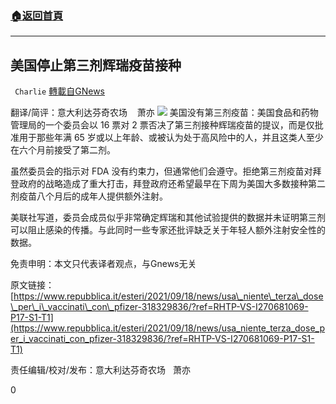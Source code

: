 ###  [:house:返回首頁](https://github.com/ourhimalayas/txt)
---


## 美国停止第三剂辉瑞疫苗接种
` Charlie` [轉載自GNews](https://gnews.org/zh-hans/1540571/)

翻译/简评：意大利达芬奇农场    萧亦
![](https://assets.gnews.org/wp-content/uploads/2021/09/09183.jpeg)
美国没有第三剂疫苗：美国食品和药物管理局的一个委员会以 16 票对 2 票否决了第三剂接种辉瑞疫苗的提议，而是仅批准用于那些年满 65 岁或以上年龄、或被认为处于高风险中的人，并且这类人至少在六个月前接受了第二剂。

虽然委员会的指示对 FDA 没有约束力，但通常他们会遵守。拒绝第三剂疫苗对拜登政府的战略造成了重大打击，拜登政府还希望最早在下周为美国大多数接种第二剂疫苗八个月后的成年人提供额外注射。

美联社写道，委员会成员似乎非常确定辉瑞和其他试验提供的数据并未证明第三剂可以阻止感染的传播。与此同时一些专家还批评缺乏关于年轻人额外注射安全性的数据。

免责申明：本文只代表译者观点，与Gnews无关

原文链接：[https://www.repubblica.it/esteri/2021/09/18/news/usa\_niente\_terza\_dose\_per\_i\_vaccinati\_con\_pfizer-318329836/?ref=RHTP-VS-I270681069-P17-S1-T1](https://www.repubblica.it/esteri/2021/09/18/news/usa_niente_terza_dose_per_i_vaccinati_con_pfizer-318329836/?ref=RHTP-VS-I270681069-P17-S1-T1)

责任编辑/校对/发布：意大利达芬奇农场   萧亦

0
